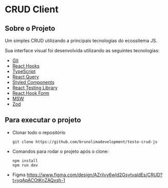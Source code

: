 # CRUD Client

## Sobre o Projeto

Um simples CRUD utilizando a principais tecnologias do ecossitema JS.

Sua interface visual foi desenvolvida utilizando as seguintes tecnologias:

- [Git](https://git-scm.com/)
- [React Hooks](https://reactrouter.com/en/main)
- [TypeScript](https://www.typescriptlang.org/)
- [React Query](https://tanstack.com/query/v4)
- [Styled Components](https://styled-components.com)
- [React Testing Library](https://testing-library.com)
- [React Hook Form](https://react-hook-form.com)
- [MSW](https://mswjs.io)
- [Zod](https://zod.dev)


## Para executar o projeto

- Clonar todo o repositório
  
  ```
  git clone https://github.com/brunolimadevelopment/teste-crud-js
  ```

- Comandos para rodar o projeto após o clone:

  ```
  npm install
  npm run dev
  ```
- Figma
  https://www.figma.com/design/AZrilvy6wId2GsytvaldEs/CRUD?t=yqApACOtKnZAQxsh-1